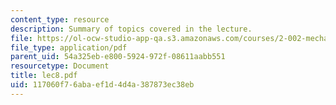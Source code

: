 ```yaml
---
content_type: resource
description: Summary of topics covered in the lecture.
file: https://ol-ocw-studio-app-qa.s3.amazonaws.com/courses/2-002-mechanics-and-materials-ii-spring-2004/117060f76abaef1d4d4a387873ec38eb_lec8.pdf
file_type: application/pdf
parent_uid: 54a325eb-e800-5924-972f-08611aabb551
resourcetype: Document
title: lec8.pdf
uid: 117060f7-6aba-ef1d-4d4a-387873ec38eb
---
```

